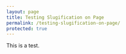 ```yaml
---
layout: page
title: Testing Slugification on Page
permalink: /testing-slugification-on-page/
protected: true
---
```


This is a test.